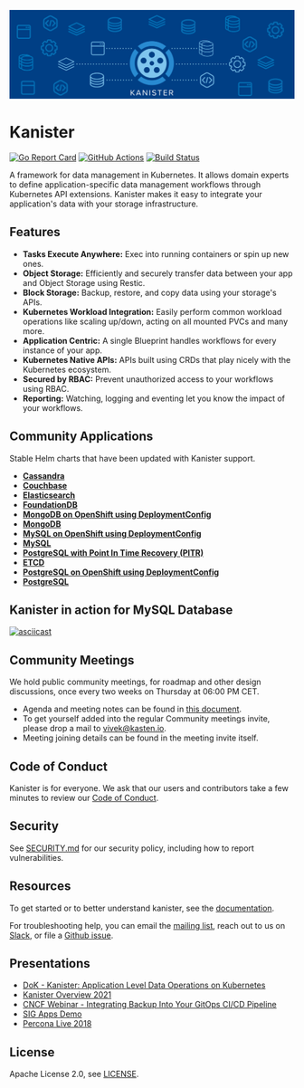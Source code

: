 ![Kanister Logo](./graphic/graphic.png)

# Kanister

[![Go Report Card](https://goreportcard.com/badge/github.com/kanisterio/kanister)](https://goreportcard.com/report/github.com/kanisterio/kanister)
[![GitHub Actions](https://github.com/kanisterio/kanister/actions/workflows/main.yaml/badge.svg)](https://github.com/kanisterio/kanister/actions)
[![Build Status](https://travis-ci.com/kanisterio/kanister.svg?branch=master)](https://travis-ci.com/kanisterio/kanister)

A framework for data management in Kubernetes.  It allows domain experts to
define application-specific data management workflows through Kubernetes API
extensions. Kanister makes it easy to integrate your application's data with
your storage infrastructure.

## Features

- **Tasks Execute Anywhere:** Exec into running containers or spin up new ones.
- **Object Storage:** Efficiently and securely transfer data between your app and
  Object Storage  using Restic.
- **Block Storage:** Backup, restore, and copy data using your storage's APIs.
- **Kubernetes Workload Integration:** Easily perform common workload operations
  like scaling up/down, acting on all mounted PVCs and many more.
- **Application Centric:** A single Blueprint handles workflows for every
  instance of your app.
- **Kubernetes Native APIs:** APIs built using CRDs that play nicely with the
  Kubernetes ecosystem.
- **Secured by RBAC:** Prevent unauthorized access to your workflows using RBAC.
- **Reporting:** Watching, logging and eventing let you know the impact of your
  workflows.

## Community Applications

Stable Helm charts that have been updated with Kanister support.
- **[Cassandra](./examples/cassandra)**
- **[Couchbase](./examples/couchbase)**
- **[Elasticsearch](./examples/elasticsearch)**
- **[FoundationDB](./examples/foundationdb)**
- **[MongoDB on OpenShift using DeploymentConfig](./examples/mongodb-deploymentconfig)**
- **[MongoDB](./examples/mongodb)**
- **[MySQL on OpenShift using DeploymentConfig](./examples/mysql-deploymentconfig)**
- **[MySQL](./examples/mysql)**
- **[PostgreSQL with Point In Time Recovery (PITR)](./examples/postgresql-wale)**
- **[ETCD](./examples/etcd/etcd-in-cluster)**
- **[PostgreSQL on OpenShift using DeploymentConfig](./examples/postgresql-deploymentconfig)**
- **[PostgreSQL](./examples/postgresql)**


## Kanister in action for MySQL Database

[![asciicast](https://asciinema.org/a/303478.svg)](https://asciinema.org/a/303478?speed=1.5)


## Community Meetings

We hold public community meetings, for roadmap and other design discussions, once every two weeks on Thursday at 06:00 PM CET.

- Agenda and meeting notes can be found in [this document](https://docs.google.com/document/d/17LiqwVkeK0MVyfvGwsHPKhaz-nvoaafyAsd7I1R6K3Y/edit?usp=sharing).
- To get yourself added into the regular Community meetings invite, please drop a mail to vivek@kasten.io.
- Meeting joining details can be found in the meeting invite itself.

## Code of Conduct

Kanister is for everyone. We ask that our users and contributors take a few
minutes to review our [Code of Conduct](CODE_OF_CONDUCT.md).

## Security

See [SECURITY.md](SECURITY.md) for our security policy, including how to report
vulnerabilities.

## Resources

To get started or to better understand kanister, see the
[documentation](https://docs.kanister.io/).

For troubleshooting help, you can email the [mailing
list](https://groups.google.com/forum/#!forum/kanisterio), reach out to us on
[Slack](https://join.slack.com/t/kanisterio/shared_invite/enQtNzg2MDc4NzA0ODY4LTU1NDU2NDZhYjk3YmE5MWNlZWMwYzk1NjNjOGQ3NjAyMjcxMTIyNTE1YzZlMzgwYmIwNWFkNjU0NGFlMzNjNTk), or file a [Github
issue](https://github.com/kanisterio/kanister/issues).

## Presentations

- [DoK - Kanister: Application Level Data Operations on Kubernetes](https://www.youtube.com/watch?v=ooJFt0bid1I&t=791s)
- [Kanister Overview 2021 ](https://www.youtube.com/watch?v=wFD42Zpbfts&t=1s)
- [CNCF Webinar - Integrating Backup Into Your GitOps CI/CD Pipeline](https://www.youtube.com/watch?v=2zik5jDjVvM)
- [SIG Apps Demo](https://youtu.be/uzIp-CjsX1c?t=82)
- [Percona Live 2018](https://www.youtube.com/watch?v=dS0kv0k8D_E)

## License

Apache License 2.0, see [LICENSE](https://github.com/kanisterio/kanister/blob/master/LICENSE).

